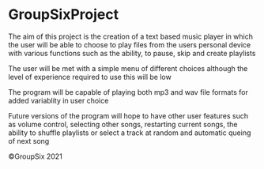 # GroupSixProject

The aim of this project is the creation of a text based music player in which
the user will be able to choose to play files from the users personal device
with various functions such as the ability, to pause, skip and create playlists

The user will be met with a simple menu of different choices although the level of 
experience required to use this will be low

The program will be capable of playing both mp3 and wav file formats for added
variablity in user choice 

Future versions of the program will hope to have other user features such as 
volume control, selecting other songs, restarting current songs,
the ability to shuffle playlists or select a track at random and automatic
queing of next song


©GroupSix 2021
